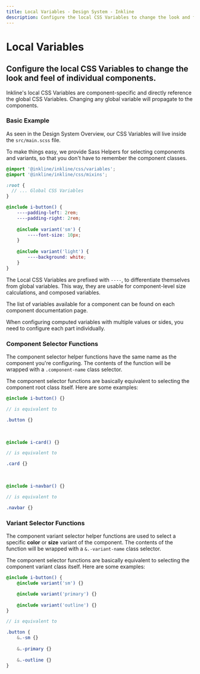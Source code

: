 ```yaml
---
title: Local Variables - Design System - Inkline
description: Configure the local CSS Variables to change the look and feel of individual components.
---
```


# Local Variables
## Configure the local CSS Variables to change the look and feel of individual components.

Inkline's local CSS Variables are component-specific and directly reference the global CSS Variables. Changing any global variable will propagate to the components.

### Basic Example

As seen in the <router-link :to="{ name: 'docs-introduction-design-system' }">Design System Overview</router-link>, our CSS Variables will live inside the `src/main.scss` file.

To make things easy, we provide Sass Helpers for selecting components and variants, so that you don't have to remember the component classes.

~~~scss
@import '@inkline/inkline/css/variables';
@import '@inkline/inkline/css/mixins';

:root {
  // ... Global CSS Variables
}

@include i-button() {
    ----padding-left: 2rem;
    ----padding-right: 2rem;
    
    @include variant('sm') {
        ----font-size: 10px;
    }
    
    @include variant('light') {
        ----background: white;
    }
}
~~~

The Local CSS Variables are prefixed with `----`, to differentiate themselves from global variables. This way, they are usable for component-level size calculations, and composed variables. 

The list of variables available for a component can be found on each component documentation page.

<i-alert color="info" class="_margin-top:1">
    <template #icon>
        <i-icon name="ink-info" />
    </template>
    <p>
        When configuring computed variables with multiple values or sides, you need to configure each part individually.
    </p>
</i-alert>

### Component Selector Functions
The component selector helper functions have the same name as the component you're configuring. The contents of the function will be wrapped with a `.component-name` class selector.

The component selector functions are basically equivalent to selecting the component root class itself. Here are some examples:

```scss 
@include i-button() {}

// is equivalent to 

.button {}
```

<br>

```scss 
@include i-card() {}

// is equivalent to 

.card {}
```

<br>

```scss 
@include i-navbar() {}

// is equivalent to 

.navbar {}
```

### Variant Selector Functions
The component variant selector helper functions are used to select a specific **color** or **size** variant of the component. The contents of the function will be wrapped with a `&.-variant-name` class selector.

The component selector functions are basically equivalent to selecting the component variant class itself. Here are some examples:

```scss 
@include i-button() {
    @include variant('sm') {}

    @include variant('primary') {}
    
    @include variant('outline') {}
}

// is equivalent to 

.button {
    &.-sm {}
    
    &.-primary {}
    
    &.-outline {}
}
```

